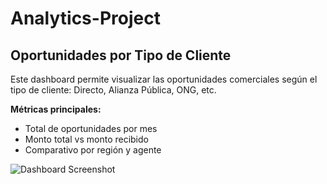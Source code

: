 # Analytics-Project

## Oportunidades por Tipo de Cliente
Este dashboard permite visualizar las oportunidades comerciales según el tipo de cliente: Directo, Alianza Pública, ONG, etc.

**Métricas principales:**
- Total de oportunidades por mes
- Monto total vs monto recibido
- Comparativo por región y agente

![Dashboard Screenshot](images/dashboard_oportunidades.png)
